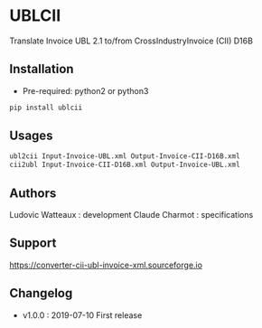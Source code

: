 # UBLCII

Translate Invoice UBL 2.1 to/from CrossIndustryInvoice (CII) D16B


## Installation

* Pre-required: python2 or python3

```bash
pip install ublcii
```


## Usages
```bash
ubl2cii Input-Invoice-UBL.xml Output-Invoice-CII-D16B.xml
cii2ubl Input-Invoice-CII-D16B.xml Output-Invoice-UBL.xml
```

## Authors
Ludovic Watteaux : development
Claude Charmot : specifications


## Support

https://converter-cii-ubl-invoice-xml.sourceforge.io


## Changelog
* v1.0.0 : 2019-07-10 First release
